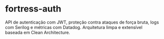 # fortress-auth
API de autenticação com JWT, proteção contra ataques de força bruta, logs com Serilog e métricas com Datadog. Arquitetura limpa e extensível baseada em Clean Architecture.
